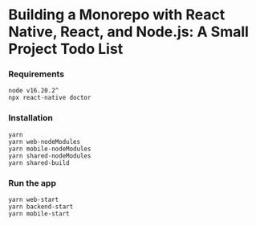 
# Building a Monorepo with React Native, React, and Node.js: A Small Project Todo List

### Requirements

```
node v16.20.2^
npx react-native doctor
```

### Installation
```
yarn
yarn web-nodeModules
yarn mobile-nodeModules
yarn shared-nodeModules
yarn shared-build
```

### Run the app
```
yarn web-start
yarn backend-start
yarn mobile-start
```